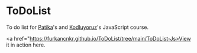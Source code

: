 # ToDoList
To do list for <a href="http://www.patika.dev">Patika</a>'s and <a href="http://www.kodluyoruz.org">Kodluyoruz</a>'s JavaScript course.

<a href="https://furkancnkr.github.io/ToDoList/tree/main/ToDoList-Js>View it in action here.</a>


